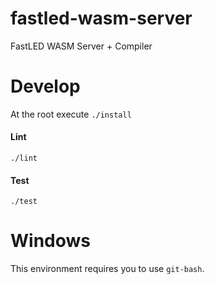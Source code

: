 # fastled-wasm-server

FastLED WASM Server + Compiler


# Develop

At the root execute `./install`

#### Lint

`./lint`

#### Test

`./test`

# Windows

This environment requires you to use `git-bash`.

